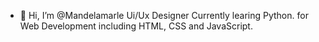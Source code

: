 - 👋 Hi, I’m @Mandelamarle Ui/Ux Designer 
Currently learing Python. for Web Development including HTML, CSS and JavaScript.

<!---
Mandelamarle/Mandelamarle is a ✨ special ✨ repository because its `README.md` (this file) appears on your GitHub profile.
You can click the Preview link to take a look at your changes..
---->
